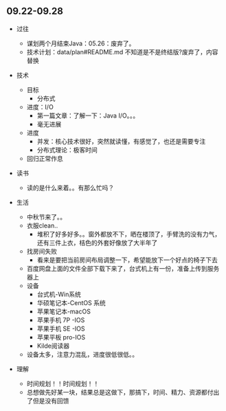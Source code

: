 ##  09.22-09.28

-   过往
    -   谋划两个月结束Java：05.26：废弃了。
    -   技术计划：data/plan#README.md 不知道是不是终结版?废弃了，内容替换
-   技术
    -   目标
        -   分布式
    -   进度：I/O
        -   第一篇文章：了解一下：Java I/O。。。
        -   毫无进展
    -   进度
        -   并发：核心技术很好，突然就读懂，有感觉了，也还是需要专注
        -   分布式理论：极客时间
    -   回归正常作息


-   读书
    -   读的是什么来着。。有那么忙吗？
-   生活
    -   中秋节来了。。
    -   衣服clean..
        -   堆积了好多好多。。窗外都放不下，晒在楼顶了，手臂洗的没有力气，还有三件上衣，桔色的外套好像放了大半年了
    -   找房间失败
        -   看来是要把当前房间布局调整一下，希望能放下一个好点的椅子下去
    -   百度网盘上面的文件全部下载下来了，台式机上有一份，准备上传到服务器上
    -   设备
        -   台式机-Win系统
        -   华硕笔记本-CentOS 系统
        -   苹果笔记本-macOS
        -   苹果手机 7P -IOS
        -   苹果手机 SE -IOS
        -   苹果平板 pro-IOS
        -   Kilde阅读器
    -   设备太多，注意力混乱，进度很低很低。。
-   理解
    -   时间规划！！时间规划！！
    -   总想做先好某一块，结果总是这做下，那搞下，时间、精力、资源都付出了但是没有回馈

